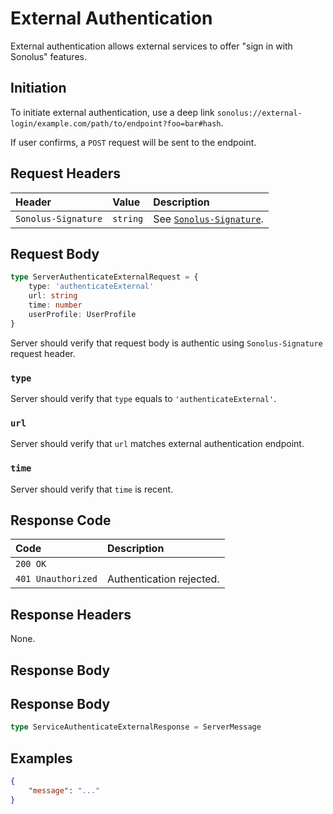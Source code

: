 # External Authentication

External authentication allows external services to offer "sign in with Sonolus" features.

## Initiation

To initiate external authentication, use a deep link `sonolus://external-login/example.com/path/to/endpoint?foo=bar#hash`.

If user confirms, a `POST` request will be sent to the endpoint.

## Request Headers

| Header              | Value    | Description                                                 |
| :------------------ | :------- | :---------------------------------------------------------- |
| `Sonolus-Signature` | `string` | See [`Sonolus-Signature`](../headers/sonolus-signature.md). |

## Request Body

```ts
type ServerAuthenticateExternalRequest = {
    type: 'authenticateExternal'
    url: string
    time: number
    userProfile: UserProfile
}
```

Server should verify that request body is authentic using `Sonolus-Signature` request header.

### `type`

Server should verify that `type` equals to `'authenticateExternal'`.

### `url`

Server should verify that `url` matches external authentication endpoint.

### `time`

Server should verify that `time` is recent.

## Response Code

| Code               | Description              |
| :----------------- | :----------------------- |
| `200 OK`           |                          |
| `401 Unauthorized` | Authentication rejected. |

## Response Headers

None.

## Response Body

## Response Body

```ts
type ServiceAuthenticateExternalResponse = ServerMessage
```

## Examples

```json
{
    "message": "..."
}
```

